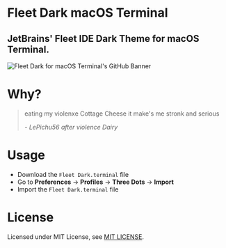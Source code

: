 # Fleet Dark macOS Terminal
JetBrains' Fleet IDE Dark Theme for macOS Terminal.
---
![Fleet Dark for macOS Terminal's GitHub Banner](https://github.com/user-attachments/assets/28cbe860-3ed8-4f0a-a188-64a682c8f761)

# Why?
> eating my violenxe Cottage Cheese 
> it make's me stronk and serious
> 
> *- LePichu56 after violence Dairy*

# Usage
- Download the `Fleet Dark.terminal` file
- Go to **Preferences** -> **Profiles** -> **Three Dots** -> **Import** 
- Import the `Fleet Dark.terminal` file 

# License
Licensed under MIT License, see [MIT LICENSE](./LICENSE).
